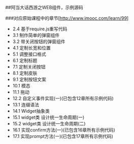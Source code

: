 ##阿当大话西游之WEB组件，示例源码


###对应原始课程中的章节[http://www.imooc.com/learn/99]
*  2.4 基于require.js重写代码
*  3.1 制作简单的弹窗组件
*  3.2 带关闭按钮的弹窗组件
*  4.1 定制长宽和位置
*  5.1 调整接口格式
*  6.1 定制标题
*  7.1 定制关闭按钮
*  8.1 定制皮肤
*  9.1 定制按钮文案
*  10.1 模态
*  11.1 拖动
*  12.2 自定义事件实现(一)(已包含12章所有示例代码)
*  13.1 连缀语法
*  14.1 Widget抽象类
*  15.1 widget类 设计统一生命周期(一)
*  15.2 widget类 设计统一生命周期(二)
*  16.1 实现confirm方法(一)(已包含16章所有示例代码)
*  17.1 实现prompt方法(一)(已包含17章所有示例代码)